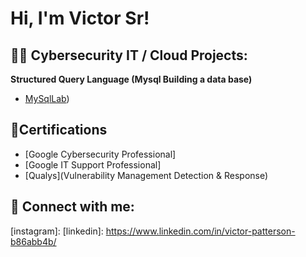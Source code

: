 <h1>Hi, I'm Victor Sr!

<h2>👨‍💻 Cybersecurity IT / Cloud Projects:</h2>

<b>Structured Query Language (Mysql Building a data base) </b>
- [MySqlLab](https://[github.com//github.com/Vtec87/mysql-lab/tree/main))

<h2>📄Certifications </h2>

- [Google Cybersecurity Professional]
- [Google IT Support Professional]
- [Qualys](Vulnerability Management Detection & Response)


<h2> 🤳 Connect with me:</h2>



[gmail]: vpatterson87@gmail.com
[Certifications Badge Link]:https://www.credly.com/users/victor-patterson.68d5e641
[instagram]:
[linkedin]: https://www.linkedin.com/in/victor-patterson-b86abb4b/
